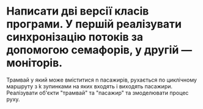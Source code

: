 # Написати дві версії класів програми. У першій реалізувати синхронізацію потоків за допомогою семафорів, у другій — моніторів.
Трамвай у який може вміститися n пасажирів, рухається по циклічному маршруту з k зупинками на яких входять і виходять пасажири. Реалізувати  об'єкти "трамвай" та "пасажир" та змоделювати процес руху. 
